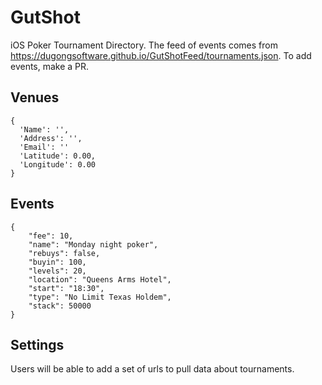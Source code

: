 # GutShot
iOS Poker Tournament Directory.  The feed of events comes from https://dugongsoftware.github.io/GutShotFeed/tournaments.json.  To add events, make a PR.

## Venues
```
{
  'Name': '',
  'Address': '',
  'Email': ''
  'Latitude': 0.00,
  'Longitude': 0.00
}
```
## Events
```
{
    "fee": 10, 
    "name": "Monday night poker", 
    "rebuys": false, 
    "buyin": 100, 
    "levels": 20, 
    "location": "Queens Arms Hotel", 
    "start": "18:30", 
    "type": "No Limit Texas Holdem", 
    "stack": 50000
}
```

## Settings
Users will be able to add a set of urls to pull data about tournaments.
